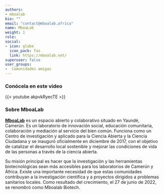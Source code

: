 ```yaml
---
authors:
- mboalab
bio: ""
email: "contact@mboalab.africa"
name: MboaLab
weight: 1
role: 
social:
- icon: globe
  icon_pack: fas
  link: https://mboalab.net/
superuser: false
user_groups:
-  Comunidades amigas
---
```


### Conócela en este video

{{< youtube akpvkRyecTE >}} 

### Sobre MboaLab

**[MboaLab](https://mboalab.net/)** es un espacio abierto y colaborativo situado en Yaundé, Camerún. Es un laboratorio de innovación social, educación comunitaria, colaboración y mediación al servicio del bien común. Funciona como un Centro de investigación y aplicado para la Ciencia Abierta y la Ciencia Ciudadana y se inauguró oficialmente en diciembre de 2017, con el objetivo de catalizar el desarrollo local sostenible y mejorar las condiciones de vida de las personas a través de la ciencia abierta.

Su misión principal es hacer que la investigación y las herramientas biotecnológicas sean más accesibles para los laboratorios de Camerún y África. Existe una importante necesidad de que estas comunidades contribuyan a la investigación científica y a proyectos dirigidos a problemas sanitarios locales. Como resultado del crecimiento, el 27 de junio de 2022, se renombró como Mboalab Biotech.
